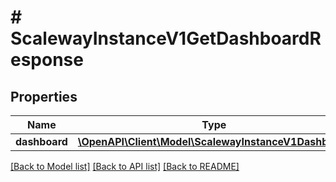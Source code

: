 # # ScalewayInstanceV1GetDashboardResponse

## Properties

Name | Type | Description | Notes
------------ | ------------- | ------------- | -------------
**dashboard** | [**\OpenAPI\Client\Model\ScalewayInstanceV1Dashboard**](ScalewayInstanceV1Dashboard.md) |  | [optional]

[[Back to Model list]](../../README.md#models) [[Back to API list]](../../README.md#endpoints) [[Back to README]](../../README.md)
